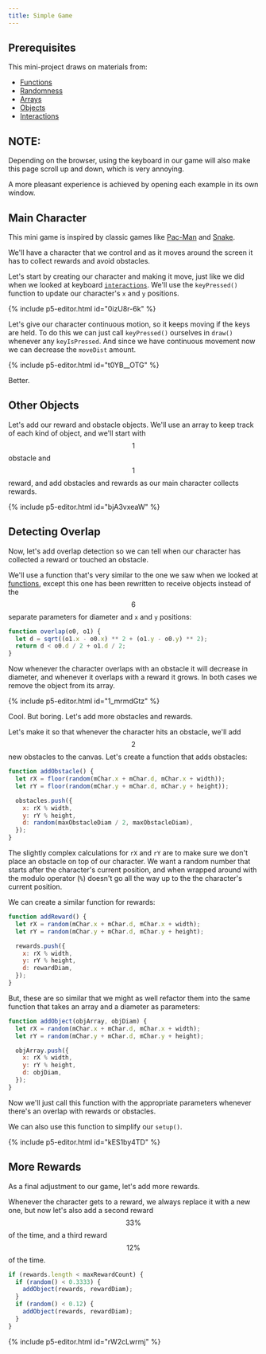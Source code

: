 ```yaml
---
title: Simple Game
---
```


## Prerequisites

This mini-project draws on materials from:

- [Functions](../../coding/functions/)
- [Randomness](../../coding/random/)
- [Arrays](../../coding/arrays/)
- [Objects](../../coding/objects/)
- [Interactions](../../creative-coding/interactions/)

## NOTE:
Depending on the browser, using the keyboard in our game will also make this page scroll up and down, which is very annoying.

A more pleasant experience is achieved by opening each example in its own window.

## Main Character

This mini game is inspired by classic games like [Pac-Man](https://en.wikipedia.org/wiki/Pac-Man) and [Snake](https://en.wikipedia.org/wiki/Snake_(1998_video_game)).

We'll have a character that we control and as it moves around the screen it has to collect rewards and avoid obstacles.

Let's start by creating our character and making it move, just like we did when we looked at keyboard [`interactions`](../../creative-coding/interactions/). We'll use the `keyPressed()` function to update our character's `x` and `y` positions.

{% include p5-editor.html id="0izU8r-6k" %}

Let's give our character continuous motion, so it keeps moving if the keys are held. To do this we can just call `keyPressed()` ourselves in `draw()` whenever any `keyIsPressed`. And since we have continuous movement now we can decrease the `moveDist` amount.

{% include p5-editor.html id="t0YB__OTG" %}

Better.

## Other Objects

Let's add our reward and obstacle objects. We'll use an array to keep track of each kind of object, and we'll start with $$1$$ obstacle and $$1$$ reward, and add obstacles and rewards as our main character collects rewards.

{% include p5-editor.html id="bjA3vxeaW" %}

## Detecting Overlap

Now, let's add overlap detection so we can tell when our character has collected a reward or touched an obstacle.

We'll use a function that's very similar to the one we saw when we looked at [functions](../../coding/functions/), except this one has been rewritten to receive objects instead of the $$6$$ separate parameters for diameter and `x` and `y` positions:

```js
function overlap(o0, o1) {
  let d = sqrt((o1.x - o0.x) ** 2 + (o1.y - o0.y) ** 2);
  return d < o0.d / 2 + o1.d / 2;
}
```
Now whenever the character overlaps with an obstacle it will decrease in diameter, and whenever it overlaps with a reward it grows. In both cases we remove the object from its array.

{% include p5-editor.html id="1_mrmdGtz" %}

Cool. But boring. Let's add more obstacles and rewards.

Let's make it so that whenever the character hits an obstacle, we'll add $$2$$ new obstacles to the canvas. Let's create a function that adds obstacles:

```js
function addObstacle() {
  let rX = floor(random(mChar.x + mChar.d, mChar.x + width));
  let rY = floor(random(mChar.y + mChar.d, mChar.y + height));

  obstacles.push({
    x: rX % width,
    y: rY % height,
    d: random(maxObstacleDiam / 2, maxObstacleDiam),
  });
}
```

The slightly complex calculations for `rX` and `rY` are to make sure we don't place an obstacle on top of our character. We want a random number that starts after the character's current position, and when wrapped around with the modulo operator (`%`) doesn't go all the way up to the the character's current position.

We can create a similar function for rewards:

```js
function addReward() {
  let rX = random(mChar.x + mChar.d, mChar.x + width);
  let rY = random(mChar.y + mChar.d, mChar.y + height);

  rewards.push({
    x: rX % width,
    y: rY % height,
    d: rewardDiam,
  });
}
```

But, these are so similar that we might as well refactor them into the same function that takes an array and a diameter as parameters:

```js
function addObject(objArray, objDiam) {
  let rX = random(mChar.x + mChar.d, mChar.x + width);
  let rY = random(mChar.y + mChar.d, mChar.y + height);

  objArray.push({
    x: rX % width,
    y: rY % height,
    d: objDiam,
  });
}
```

Now we'll just call this function with the appropriate parameters whenever there's an overlap with rewards or obstacles.

We can also use this function to simplify our `setup()`.

{% include p5-editor.html id="kES1by4TD" %}

## More Rewards

As a final adjustment to our game, let's add more rewards.

Whenever the character gets to a reward, we always replace it with a new one, but now let's also add a second reward $$33\%$$ of the time, and a third reward $$12\%$$ of the time.

```js
if (rewards.length < maxRewardCount) {
  if (random() < 0.3333) {
    addObject(rewards, rewardDiam);
  }
  if (random() < 0.12) {
    addObject(rewards, rewardDiam);
  }
}
```

{% include p5-editor.html id="rW2cLwrmj" %}

